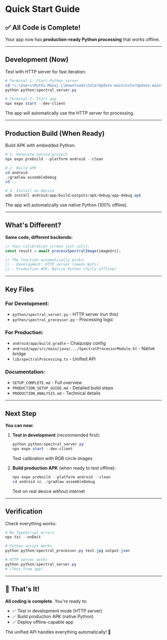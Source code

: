 # Quick Start Guide

## ✅ All Code is Complete!

Your app now has **production-ready Python processing** that works offline.

---

## Development (Now)

Test with HTTP server for fast iteration:

```powershell
# Terminal 1: Start Python server
cd "c:\Users\Muthu Manoj L\Downloads\ColorUpdate-main\ColorUpdate-main"
python python/spectral_server.py

# Terminal 2: Start app
npx expo start --dev-client
```

The app will automatically use the HTTP server for processing.

---

## Production Build (When Ready)

Build APK with embedded Python:

```powershell
# 1. Generate native project
npx expo prebuild --platform android --clean

# 2. Build APK
cd android
./gradlew assembleDebug
cd ..

# 3. Install on device
adb install android/app/build/outputs/apk/debug/app-debug.apk
```

The app will automatically use native Python (100% offline).

---

## What's Different?

**Same code, different backends:**

```typescript
// Your calibration screen just calls:
const result = await processSpectralImage(imageUri);

// The function automatically picks:
// - Development: HTTP server (needs WiFi)
// - Production APK: Native Python (fully offline)
```

---

## Key Files

### **For Development:**
- `python/spectral_server.py` - HTTP server (run this)
- `python/spectral_processor.py` - Processing logic

### **For Production:**
- `android/app/build.gradle` - Chaquopy config
- `android/app/src/main/java/.../SpectralProcessorModule.kt` - Native bridge
- `lib/spectralProcessing.ts` - Unified API

### **Documentation:**
- `SETUP_COMPLETE.md` - Full overview
- `PRODUCTION_SETUP_GUIDE.md` - Detailed build steps
- `PRODUCTION_ANALYSIS.md` - Technical details

---

## Next Step

**You can now:**

1. **Test in development** (recommended first):
   ```powershell
   python python/spectral_server.py
   npx expo start --dev-client
   ```
   Test calibration with RGB circle images

2. **Build production APK** (when ready to test offline):
   ```powershell
   npx expo prebuild --platform android --clean
   cd android && ./gradlew assembleDebug
   ```
   Test on real device without internet

---

## Verification

Check everything works:

```powershell
# No TypeScript errors
npx tsc --noEmit

# Python script works
python python/spectral_processor.py test.jpg output.json

# HTTP server works
python python/spectral_server.py
# (Test from app)
```

---

## 🎯 That's It!

**All coding is complete.** You're ready to:
- ✅ Test in development mode (HTTP server)
- ✅ Build production APK (native Python)
- ✅ Deploy offline-capable app

The unified API handles everything automatically! 🚀
